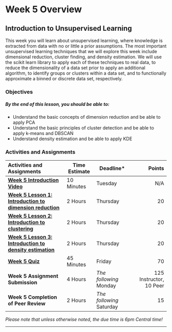 # Week 5 Overview #

## Introduction to Unsupervised Learning ##

This week you will learn about unsupervised learning, where knowledge is
extracted from data with no or little a prior assumptions. The most
important unsupervised learning techniques that we will explore this
week include dimensional reduction, cluster finding, and density
estimation. We will use the scikit learn library to apply each of these
techniques to real data, to reduce the dimensionality of a data set
prior to apply an additional algorithm, to identify groups or clusters
within a data set, and to functionally approximate a binned or
discrete data set, respectively.

### Objectives ###

##### By the end of this lesson, you should be able to: ######

- Understand the basic concepts of dimension reduction and be able to apply PCA
- Understand the basic principles of cluster detection and be able to apply k-means and DBSCAN
- Understand density estimation and be able to apply KDE

### Activities and Assignments ###

| Activities and Assignments               | Time Estimate | Deadline*                |                  Points |
| :--------------------------------------- | ------------- | ------------------------ | ----------------------: |
| **[Week 5 Introduction Video][wv]**      | 10 Minutes    | Tuesday                  |                     N/A |
| **[Week 5 Lesson 1: Introduction to dimension reduction](lesson1.md)** | 2 Hours       | Thursday                 |                      20 |
| **[Week 5 Lesson 2: Introduction to clustering](lesson2.md)** | 2 Hours       | Thursday                 |                      20 |
| **[Week 5 Lesson 3: Introduction to density estimation](lesson3.md)** | 2 Hours       | Thursday                 |                      20 |
| **[Week 5 Quiz][wq]**                    | 45 Minutes    | Friday                   |                      70 |
| **Week 5 Assignment Submission**         | 4 Hours       | *The following* Monday   | 125 Instructor, 10 Peer |
| **Week 5 Completion of Peer Review**     | 2 Hours       | *The following* Saturday |                      15 |

*Please note that unless otherwise noted, the due time is 6pm Central time!*

----------
[wv]: https://mediaspace.illinois.edu/media/W5OV/0_j69luko5/63153661
[wq]: https://learn.illinois.edu/mod/quiz/view.php?id=1844340
